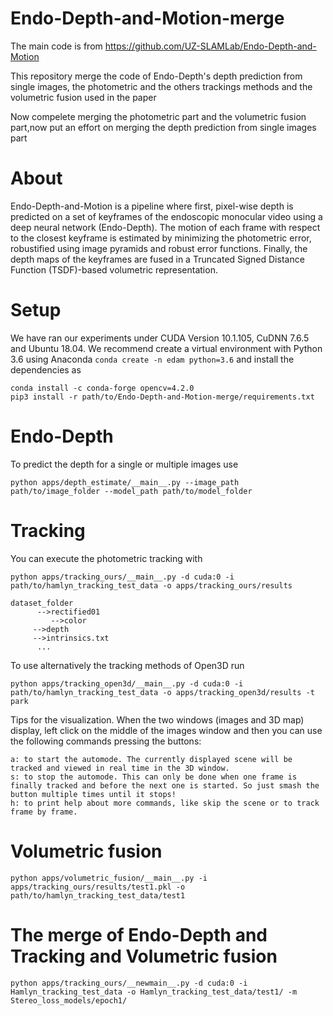# Endo-Depth-and-Motion-merge
The main code is from https://github.com/UZ-SLAMLab/Endo-Depth-and-Motion

This repository merge the code of Endo-Depth's depth prediction from single images, the photometric and the others trackings methods and the volumetric fusion used in the paper

Now compelete merging the photometric part and the volumetric fusion part,now put an effort on merging the depth prediction from single images part

# About
Endo-Depth-and-Motion is a pipeline where first, pixel-wise depth is predicted on a set of keyframes of the endoscopic monocular video using a deep neural network (Endo-Depth). The motion of each frame with respect to the closest keyframe is estimated by minimizing the photometric error, robustified using image pyramids and robust error functions. Finally, the depth maps of the keyframes are fused in a Truncated Signed Distance Function (TSDF)-based volumetric representation.
# Setup
We have ran our experiments under CUDA Version 10.1.105, CuDNN 7.6.5 and Ubuntu 18.04. We recommend create a virtual environment with Python 3.6 using Anaconda `conda create -n edam python=3.6` and install the dependencies as
```=
conda install -c conda-forge opencv=4.2.0
pip3 install -r path/to/Endo-Depth-and-Motion-merge/requirements.txt
```
# Endo-Depth
To predict the depth for a single or multiple images use
```=
python apps/depth_estimate/__main__.py --image_path path/to/image_folder --model_path path/to/model_folder
```
# Tracking
You can execute the photometric tracking with
```=
python apps/tracking_ours/__main__.py -d cuda:0 -i path/to/hamlyn_tracking_test_data -o apps/tracking_ours/results
```
```
dataset_folder   
      -->rectified01      
         -->color	 
	 -->depth	       
	 -->intrinsics.txt	       
      ...
```
To use alternatively the tracking methods of Open3D run
```=
python apps/tracking_open3d/__main__.py -d cuda:0 -i path/to/hamlyn_tracking_test_data -o apps/tracking_open3d/results -t park
```
Tips for the visualization. When the two windows (images and 3D map) display, left click on the middle of the images window and then you can use the following commands pressing the buttons:
```=
a: to start the automode. The currently displayed scene will be tracked and viewed in real time in the 3D window.
s: to stop the automode. This can only be done when one frame is finally tracked and before the next one is started. So just smash the button multiple times until it stops!
h: to print help about more commands, like skip the scene or to track frame by frame.
```
# Volumetric fusion
```=
python apps/volumetric_fusion/__main__.py -i apps/tracking_ours/results/test1.pkl -o path/to/hamlyn_tracking_test_data/test1
```
# The merge of Endo-Depth and Tracking and Volumetric fusion
```=
python apps/tracking_ours/__newmain__.py -d cuda:0 -i Hamlyn_tracking_test_data -o Hamlyn_tracking_test_data/test1/ -m Stereo_loss_models/epoch1/
```
